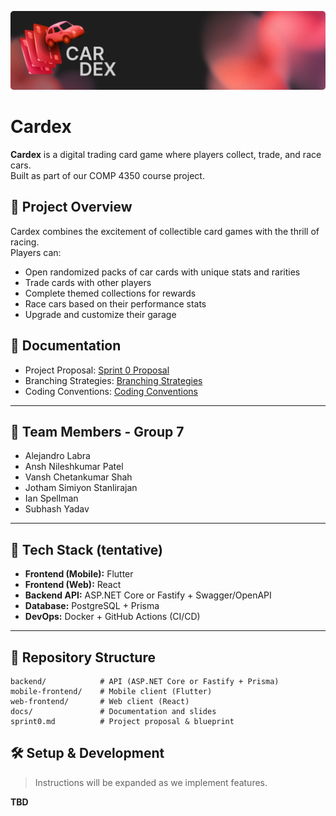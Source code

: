 <p align="center">
  <img src="assets/logo_header.png" alt="Cardex Logo" width="800"/>
</p>

# Cardex

**Cardex** is a digital trading card game where players collect, trade, and race cars.  
Built as part of our COMP 4350 course project.  

## 📌 Project Overview
Cardex combines the excitement of collectible card games with the thrill of racing.  
Players can:
- Open randomized packs of car cards with unique stats and rarities  
- Trade cards with other players  
- Complete themed collections for rewards  
- Race cars based on their performance stats  
- Upgrade and customize their garage  

## 📄 Documentation

- Project Proposal: [Sprint 0 Proposal](./sprint0.md)
- Branching Strategies: [Branching Strategies](/docs/Branching-Strategies.md)
- Coding Conventions: [Coding Conventions](/docs/Coding-Conventions.md)

---

## 👥 Team Members - Group 7
- Alejandro Labra
- Ansh Nileshkumar Patel
- Vansh Chetankumar Shah
- Jotham Simiyon Stanlirajan
- Ian Spellman
- Subhash Yadav

---

## 🚀 Tech Stack (tentative)
- **Frontend (Mobile):** Flutter  
- **Frontend (Web):** React  
- **Backend API:** ASP.NET Core or Fastify + Swagger/OpenAPI  
- **Database:** PostgreSQL + Prisma  
- **DevOps:** Docker + GitHub Actions (CI/CD)  

---

## 📂 Repository Structure

    backend/            # API (ASP.NET Core or Fastify + Prisma)
    mobile-frontend/    # Mobile client (Flutter)
    web-frontend/       # Web client (React)
    docs/               # Documentation and slides
    sprint0.md          # Project proposal & blueprint

## 🛠️ Setup & Development
> Instructions will be expanded as we implement features.  

**TBD**
